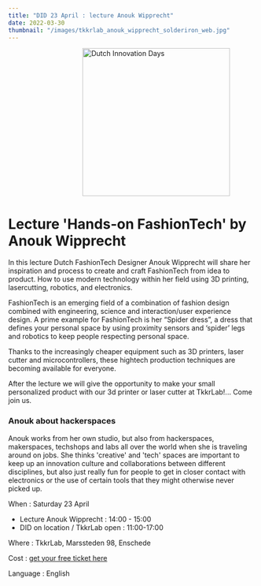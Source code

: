 ```yaml
---
title: "DID 23 April : lecture Anouk Wipprecht"
date: 2022-03-30
thumbnail: "/images/tkkrlab_anouk_wipprecht_solderiron_web.jpg"
---
```


<img alt="Dutch Innovation Days" src="/images/tkkrlab_anouk_wipprecht_solderiron_web.jpg" width="300px" height="300px" style="margin: 0 30%;">

# Lecture 'Hands-on FashionTech' by Anouk Wipprecht

In this lecture Dutch FashionTech Designer Anouk Wipprecht will share her inspiration and process to create and craft FashionTech from idea to product. How to use modern technology within her field using 3D printing, lasercutting, robotics, and electronics.

FashionTech is an emerging field of a combination of fashion design combined with engineering, science and interaction/user experience design. A prime example for FashionTech is her “Spider dress”, a dress that defines your personal space by using proximity sensors and ‘spider’ legs and robotics to keep people respecting personal space.

Thanks to the increasingly cheaper equipment such as 3D printers, laser cutter and microcontrollers, these hightech production techniques are becoming available for everyone.

After the lecture we will give the opportunity to make your small personalized product with our 3d printer or laser cutter at TkkrLab!... Come join us.


### Anouk about hackerspaces
Anouk works from her own studio, but also from hackerspaces, makerspaces, techshops and labs all over the world when she is traveling around on jobs. She thinks 'creative' and 'tech' spaces are important to keep up an innovation culture and collaborations between different disciplines, but also just really fun for people to get in closer contact with electronics or the use of certain tools that they might otherwise never picked up.


When : Saturday 23 April 

 * Lecture Anouk Wipprecht : 14:00 - 15:00
 * DID on location / TkkrLab open : 11:00-17:00

Where : TkkrLab, Marssteden 98, Enschede

Cost : [get your free ticket here](https://tickets.tkkrlab.space/TkkrLab/did22-anouk/)

Language : English